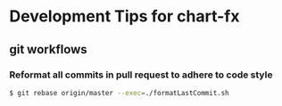 # Development Tips for chart-fx

## git workflows

### Reformat all commits in pull request to adhere to code style

``` bash
$ git rebase origin/master --exec=./formatLastCommit.sh
```
